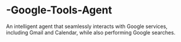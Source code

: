 # -Google-Tools-Agent
An intelligent agent that seamlessly interacts with Google services, including Gmail and Calendar, while also performing Google searches.
